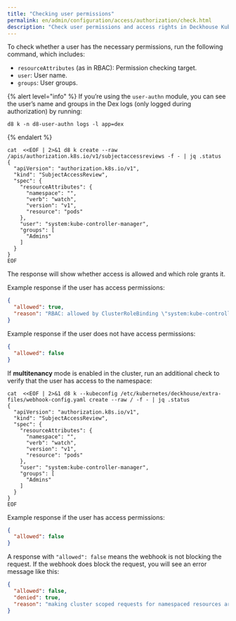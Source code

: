 ```yaml
---
title: "Checking user permissions"
permalink: en/admin/configuration/access/authorization/check.html
description: "Check user permissions and access rights in Deckhouse Kubernetes Platform. RBAC permission verification, user access testing, and authorization debugging tools."
---
```


To check whether a user has the necessary permissions, run the following command, which includes:

- `resourceAttributes` (as in RBAC): Permission checking target.
- `user`: User name.
- `groups`: User groups.

{% alert level="info" %}
If you’re using the `user-authn` module, you can see the user’s name and groups in the Dex logs
(only logged during authorization) by running:

```shell
d8 k -n d8-user-authn logs -l app=dex
```

{% endalert %}

```shell
cat  <<EOF | 2>&1 d8 k create --raw  /apis/authorization.k8s.io/v1/subjectaccessreviews -f - | jq .status
{
  "apiVersion": "authorization.k8s.io/v1",
  "kind": "SubjectAccessReview",
  "spec": {
    "resourceAttributes": {
      "namespace": "",
      "verb": "watch",
      "version": "v1",
      "resource": "pods"
    },
    "user": "system:kube-controller-manager",
    "groups": [
      "Admins"
    ]
  }
}
EOF
```

The response will show whether access is allowed and which role grants it.

Example response if the user has access permissions:

```json
{
  "allowed": true,
  "reason": "RBAC: allowed by ClusterRoleBinding \"system:kube-controller-manager\" of ClusterRole \"system:kube-controller-manager\" to User \"system:kube-controller-manager\""
}
```

Example response if the user does not have access permissions:

```json
{
  "allowed": false
}
```

If **multitenancy** mode is enabled in the cluster,
run an additional check to verify that the user has access to the namespace:

```shell
cat  <<EOF | 2>&1 d8 k --kubeconfig /etc/kubernetes/deckhouse/extra-files/webhook-config.yaml create --raw / -f - | jq .status
{
  "apiVersion": "authorization.k8s.io/v1",
  "kind": "SubjectAccessReview",
  "spec": {
    "resourceAttributes": {
      "namespace": "",
      "verb": "watch",
      "version": "v1",
      "resource": "pods"
    },
    "user": "system:kube-controller-manager",
    "groups": [
      "Admins"
    ]
  }
}
EOF
```

Example response if the user has access permissions:

```json
{
  "allowed": false
}
```

A response with `"allowed": false` means the webhook is not blocking the request.
If the webhook does block the request, you will see an error message like this:

```json
{
  "allowed": false,
  "denied": true,
  "reason": "making cluster scoped requests for namespaced resources are not allowed"
}
```
